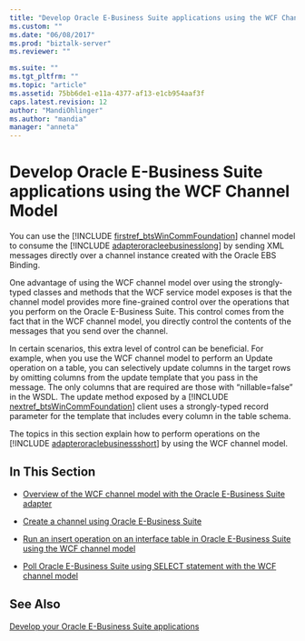 ```yaml
---
title: "Develop Oracle E-Business Suite applications using the WCF Channel Model | Microsoft Docs"
ms.custom: ""
ms.date: "06/08/2017"
ms.prod: "biztalk-server"
ms.reviewer: ""

ms.suite: ""
ms.tgt_pltfrm: ""
ms.topic: "article"
ms.assetid: 75bb6de1-e11a-4377-af13-e1cb954aaf3f
caps.latest.revision: 12
author: "MandiOhlinger"
ms.author: "mandia"
manager: "anneta"
---
```

# Develop Oracle E-Business Suite applications using the WCF Channel Model
You can use the [!INCLUDE [firstref_btsWinCommFoundation](../../includes/firstref-btswincommfoundation-md.md)] channel model to consume the [!INCLUDE [adapteroracleebusinesslong](../../includes/adapteroracleebusinesslong-md.md)] by sending XML messages directly over a channel instance created with the Oracle EBS Binding.  
  
 One advantage of using the WCF channel model over using the strongly-typed classes and methods that the WCF service model exposes is that the channel model provides more fine-grained control over the operations that you perform on the Oracle E-Business Suite. This control comes from the fact that in the WCF channel model, you directly control the contents of the messages that you send over the channel.  
  
 In certain scenarios, this extra level of control can be beneficial. For example, when you use the WCF channel model to perform an Update operation on a table, you can selectively update columns in the target rows by omitting columns from the update template that you pass in the message. The only columns that are required are those with “nillable=false” in the WSDL. The update method exposed by a [!INCLUDE [nextref_btsWinCommFoundation](../../includes/nextref-btswincommfoundation-md.md)] client uses a strongly-typed record parameter for the template that includes every column in the table schema.  
  
 The topics in this section explain how to perform operations on the [!INCLUDE [adapteroraclebusinessshort](../../includes/adapteroraclebusinessshort-md.md)] by using the WCF channel model.  
  
## In This Section  
  
-   [Overview of the WCF channel model with the Oracle E-Business Suite adapter](../../adapters-and-accelerators/adapter-oracle-ebs/overview-of-the-wcf-channel-model-with-the-oracle-e-business-suite-adapter.md)  
  
-   [Create a channel using Oracle E-Business Suite](../../adapters-and-accelerators/adapter-oracle-ebs/create-a-channel-using-oracle-e-business-suite.md)
  
-   [Run an insert operation on an interface table in Oracle E-Business Suite using the WCF channel model](../../adapters-and-accelerators/adapter-oracle-ebs/insert-on-an-interface-table-in-oracle-ebs-using-the-wcf-channel-model.md)  
  
-   [Poll Oracle E-Business Suite using SELECT statement with the WCF channel model](../../adapters-and-accelerators/adapter-oracle-ebs/poll-oracle-e-business-suite-using-select-statement-with-the-wcf-channel-model.md)
  
## See Also  
[Develop your Oracle E-Business Suite applications](../../adapters-and-accelerators/adapter-oracle-ebs/develop-your-oracle-e-business-suite-applications.md)